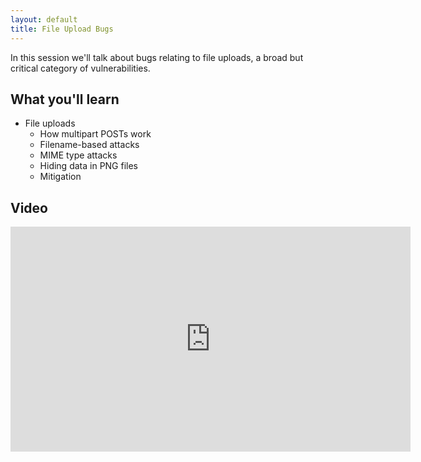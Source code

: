 ```yaml
---
layout: default
title: File Upload Bugs
---
```


In this session we'll talk about bugs relating to file uploads, a broad but critical category of vulnerabilities.

What you'll learn
-----------------

- File uploads
	- How multipart POSTs work
	- Filename-based attacks
	- MIME type attacks
	- Hiding data in PNG files
	- Mitigation

Video
-----

<div class="container">
	<iframe id="ytplayer" type="text/html" width="640" height="360" src="https://www.youtube-nocookie.com/embed/xpCLMz3efUw?rel=0&autoplay=0&origin=https://hacker101.com" frameborder="0"></iframe>
</div>

